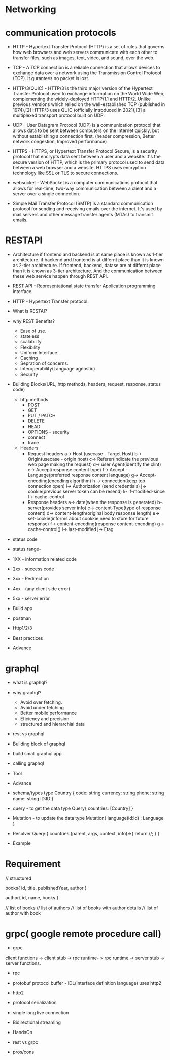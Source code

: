 # Networking 

# communication protocols
- HTTP - Hypertext Transfer Protocol (HTTP) is a set of rules that governs how web browsers and web servers communicate with each other to transfer files, such as images, text, video, and sound, over the web.

- TCP - A TCP connection is a reliable connection that allows devices to exchange data over a network using the Transmission Control Protocol (TCP). It gurantees no packet is lost.

- HTTP/3(QUIC) - HTTP/3 is the third major version of the Hypertext Transfer Protocol used to exchange information on the World Wide Web, complementing the widely-deployed HTTP/1.1 and HTTP/2. Unlike previous versions which relied on the well-established TCP (published in 1974),[2] HTTP/3 uses QUIC (officially introduced in 2021),[3] a multiplexed transport protocol built on UDP.

- UDP - User Datagram Protocol (UDP) is a communication protocol that allows data to be sent between computers on the internet quickly, but without establishing a connection first. (header compression, Better network congestion, Improved performance)

- HTTPS - HTTPS, or Hypertext Transfer Protocol Secure, is a security protocol that encrypts data sent between a user and a website. It's the secure version of HTTP, which is the primary protocol used to send data between a web browser and a website. HTTPS uses encryption technology like SSL or TLS to secure connections. 

- websocket - WebSocket is a computer communications protocol that allows for real-time, two-way communication between a client and a server over a single connection.

- Simple Mail Transfer Protocol (SMTP) is a standard communication protocol for sending and receiving emails over the internet. It's used by mail servers and other message transfer agents (MTAs) to transmit emails. 


# RESTAPI
- Architecture 
if frontend and backend is at same place is known as 1-tier architecture. if backend and frontend is at differnt place than it is known as 2-tier architecture. if frontend, backend, datase are at differnt place than it is known as 3-tier architecture. And the communication between these web service happen through REST API.

- REST API - Representational state transfer Application programming interface.

- HTTP - Hypertext Transfer protocol.


- What is RESTAI?
- why REST Benefits?
  - Ease of use.
  - stateless
  - scalability 
  - Flexibility
  - Uniform Interface.
  - Caching
  - Sepration of concerns.
  - Interoperability(Language agnostic)
  - Security
- Building Blocks(URL, http methods, headers, request, response, status code)
  - http methods
    - POST
    - GET
    - PUT / PATCH
    - DELETE
    - HEAD
    - OPTIONS - security
    - connect
    - trace
  - Headers
    - Request headers
    a-> Host (usecase - Target Host)
    b-> Origin(usecase - origin host)
    c-> Referer(indicate the previous web page making the request)
    d-> user Agent(identify the clint)
    e-> Accept(response content type)
    f-> Accept - Language(preferred response content language)
    g-> Accept-encoding(encoding algorithm)
    h -> connection(keep tcp connection open)
    i-> Authorization (send credentials)
    j-> cookie(previous server token can be resend)
    k- if-modified-since
    l-> cache-control
    - Response headers
    a-> date(when the response is generated)
    b-. server(provides server info)
    c-> content-Type(type of response content)
    d-> content-length(original body response length)
    e-> set-cookie(informs about cookkie need to store for future response)
    f-> content-encoding(response content-encoding)
    g-> cache-control()
    i-> last-modified
    j-> Etag

- status code
 - status range- 
 - 1XX - information related code
 - 2xx - success code
 - 3xx - Redirection
 - 4xx - (any client side error)
 - 5xx - server error

- Build app
- postman
- Http1/2/3
- Best practices
- Advance  

 # graphql

 - what is graphql? 
 - why graphql?
   - Avoid over fetching.
   - Avoid under fetching
   - Better mobile performance
   - Eficiency and precision
   - structured and hierarchial data
 - rest vs graphql
 - Building block of graphql
 - build small graphql app
 - calling graphql
 - Tool
 - Advance 

 - schema/types
  type Country {
    code: string
    currency: string
    phone: string
    name: string
    ID:ID
  }

 - query - to get the data
 type Query{
  countries: [Country]
 }
 - Mutation - to update the data
 type Mutation{
  language(id:Id) : Language
 }

 - Resolver 
 Query:{
  countries:(parent, args, context, info)=>{
   return //;
  }
 }

- Example
# Requirement
// structured

books{
  id, 
  title, 
  publishedYear,
  author
}

author{
  id,
  name,
  books
}

 // list of books
 // list of authors
 // list of books with author details
 // list of author with book

 # grpc( google remote procedure call)

 - grpc

 client functions -> client stub -> rpc runtime- > rpc runtime -> server stub -> server functions.
 - rpc
 - protobuf
   protocol buffer - IDL(interface definition language) uses http2
  - http2
  - protocol serialization
  - single long live connection
  - Bidirectional streaming



 - HandsOn
 - rest vs grpc
 - pros/cons
